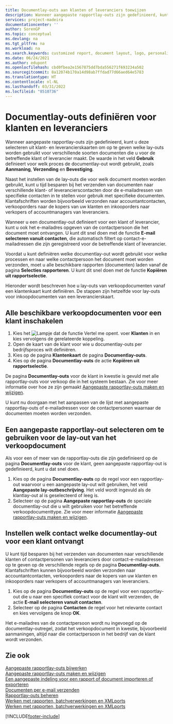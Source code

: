 ```yaml
---
title: Documentlay-outs aan klanten of leveranciers toewijzen
description: Wanneer aangepaste rapportlay-outs zijn gedefinieerd, kunt u deze selecteren uit klant- en leverancierskaarten om op te geven dat ze worden gebruikt voor de betreffende klant of leverancier.
services: project-madeira
documentationcenter: ''
author: SorenGP
ms.topic: conceptual
ms.devlang: na
ms.tgt_pltfrm: na
ms.workload: na
ms.search.keywords: customized report, document layout, logo, personalize
ms.date: 06/24/2021
ms.author: edupont
ms.openlocfilehash: cbd0fbea2e1567875dd7bda556271f693234a502
ms.sourcegitcommit: 8a12074b170a14d98ab7ffdad77d66aed64e5783
ms.translationtype: HT
ms.contentlocale: nl-NL
ms.lasthandoff: 03/31/2022
ms.locfileid: "8510736"
---
```

# <a name="define-document-layouts-for-customers-and-vendors"></a>Documentlay-outs definiëren voor klanten en leveranciers
Wanneer aangepaste rapportlay-outs zijn gedefinieerd, kunt u deze selecteren uit klant- en leverancierskaarten om op te geven welke lay-outs worden gebruikt voor verschillende soorten documenten die u voor de betreffende klant of leverancier maakt. De waarde in het veld **Gebruik** definieert voor welk proces de documentlay-out wordt gebruikt, zoals **Aanmaning**, **Verzending** en **Bevestiging**.

Naast het instellen van de lay-outs die voor welk document moeten worden gebruikt, kunt u tijd besparen bij het verzenden van documenten naar verschillende klant- of leverancierscontacten door de e-mailadressen van specifieke contacten in te stellen voor gebruik met specifieke documenten. Klantafschriften worden bijvoorbeeld verzonden naar accountantcontacten, verkooporders naar de kopers van uw klanten en inkooporders naar verkopers of accountmanagers van leveranciers.

Wanneer u een documentlay-out definieert voor een klant of leverancier, kunt u ook het e-mailadres opgeven van de contactpersoon die het document moet ontvangen. U kunt dit snel doen met de functie **E-mail selecteren vanuit contacten**, die automatisch filtert op contact-e-mailadressen die zijn geregistreerd voor de betreffende klant of leverancier.

Voordat u kunt definiëren welke documentlay-out wordt gebruikt voor welke processen en naar welke contactpersoon het document moet worden verzonden, moet u alle beschikbare rapporten (documenten) laden vanaf de pagina **Selecties rapporteren**. U kunt dit snel doen met de functie **Kopiëren uit rapportselectie**.

Hieronder wordt beschreven hoe u lay-outs van verkoopdocumenten vanaf een klantenkaart kunt definiëren. De stappen zijn hetzelfde voor lay-outs voor inkoopdocumenten van een leverancierskaart.

## <a name="to-enable-all-available-sales-documents-for-a-customer"></a>Alle beschikbare verkoopdocumenten voor een klant inschakelen
1. Kies het ![Lampje dat de functie Vertel me opent.](media/ui-search/search_small.png "Vertel me wat u wilt doen") voer **Klanten** in en kies vervolgens de gerelateerde koppeling.
2. Open de kaart van de klant voor wie u documentlay-outs per bedrijfsproces wilt definiëren.
3. Kies op de pagina **Klantenkaart** de pagina **Documentlay-outs**.
4. Kies op de pagina **Documentlay-outs** de actie **Kopiëren uit rapportselectie**.

De pagina **Documentlay-outs** voor de klant in kwestie is gevuld met alle rapportlay-outs voor verkoop die in het systeem bestaan. Zie voor meer informatie over hoe ze zijn gemaakt [Aangepaste rapportlay-outs maken en wijzigen](ui-how-create-custom-report-layout.md).

U kunt nu doorgaan met het aanpassen van de lijst met aangepaste rapportlay-outs of e-mailadressen voor de contactpersonen waarnaar de documenten moeten worden verzonden.

## <a name="to-select-a-custom-report-layout-to-use-for-the-sales-document-layout"></a>Een aangepaste rapportlay-out selecteren om te gebruiken voor de lay-out van het verkoopdocument
Als voor een of meer van de rapportlay-outs die zijn gedefinieerd op de pagina **Documentlay-outs** voor de klant, geen aangepaste rapportlay-out is gedefinieerd, kunt u dat snel doen.

1. Kies op de pagina **Documentlay-outs** op de regel voor een rapportlay-out waarvoor u een aangepaste lay-out wilt gebruiken, het veld **Aangepaste lay-outbeschrijving**. Het veld wordt ingevuld als de klantlay-out al is geselecteerd of leeg is.
2. Selecteer op de pagina **Aangepaste rapportlay-outs** de speciale documentlay-out die u wilt gebruiken voor het betreffende verkoopdocumenttype. Zie voor meer informatie [Aangepaste rapportlay-outs maken en wijzigen](ui-how-create-custom-report-layout.md).

## <a name="to-set-up-which-contact-receives-which-document-layout-for-a-customer"></a>Instellen welk contact welke documentlay-out voor een klant ontvangt
U kunt tijd besparen bij het verzenden van documenten naar verschillende klanten of contactpersonen van leveranciers door contact-e-mailadressen op te geven op de verschillende regels op de pagina **Documentlay-outs**. Klantafschriften kunnen bijvoorbeeld worden verzonden naar accountantcontacten, verkooporders naar de kopers van uw klanten en inkooporders naar verkopers of accountmanagers van leveranciers.

1. Kies op de pagina **Documentlay-outs** op de regel voor een rapportlay-out die u naar een specifiek contact voor de klant wilt verzenden, de actie **E-mail selecteren vanuit contacten**.
2. Selecteer op de pagina **Contacten** de regel voor het relevante contact en kies vervolgens de knop **OK**.

Het e-mailadres van de contactpersoon wordt nu ingevoegd op de documentlay-outregel, zodat het verkoopdocument in kwestie, bijvoorbeeld aanmaningen, altijd naar die contactpersoon in het bedrijf van de klant wordt verzonden.

## <a name="see-also"></a>Zie ook  
[Aangepaste rapportlay-outs bijwerken](ui-update-report-layouts.md)  
[Aangepaste rapportlay-outs maken en wijzigen](ui-how-create-custom-report-layout.md)  
[Een aangepaste indeling voor een rapport of document importeren of exporteren](ui-how-import-and-export-report-layout.md)  
[Documenten per e-mail verzenden](ui-how-send-documents-email.md)  
[Rapportlay-outs beheren](ui-manage-report-layouts.md)  
[Werken met rapporten, batchverwerkingen en XMLports](ui-work-report.md)  
[Werken met rapporten, batchverwerkingen en XMLports](ui-work-report.md)  


[!INCLUDE[footer-include](includes/footer-banner.md)]